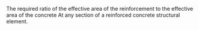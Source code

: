 The required ratio of the effective area of the reinforcement to the effective area of the concrete At any section of a reinforced concrete structural element.